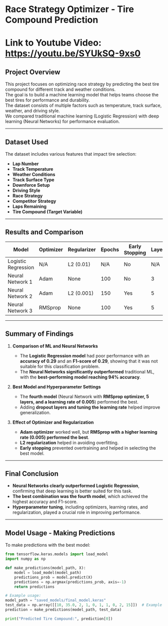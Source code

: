 # Race Strategy Optimizer - Tire Compound Prediction

# Link to Youtube Video: https://youtu.be/SYUkSQ-9xs0

## Project Overview  
This project focuses on optimizing race strategy by predicting the best tire compound for different track and weather conditions.  
The goal is to build a machine learning model that helps teams choose the best tires for performance and durability.  
The dataset consists of multiple factors such as temperature, track surface, weather, and driving style.  
We compared traditional machine learning (Logistic Regression) with deep learning (Neural Networks) for performance evaluation.  

---

## Dataset Used  
The dataset includes various features that impact tire selection:  
- **Lap Number**  
- **Track Temperature**  
- **Weather Conditions**  
- **Track Surface Type**  
- **Downforce Setup**  
- **Driving Style**  
- **Race Strategy**  
- **Competitor Strategy**  
- **Laps Remaining**  
- **Tire Compound (Target Variable)**  

---

## Results and Comparison  

| Model       | Optimizer | Regularizer | Epochs | Early Stopping | Layers | Learning Rate | Accuracy | F1-score | Precision | Recall | Dropout |
|------------|------------|-------------|--------|---------------|--------|---------------|----------|----------|-----------|--------|----------|
| Logistic Regression | N/A | L2 (0.01) | N/A | No | N/A | N/A | 0.2900 | 0.2948 | 0.2874 | 0.3464 | None |
| Neural Network 1 | Adam | None | 100 | No | 3 | 0.001 | 0.9100 | 0.9074 | 0.9154 | 0.9100 | None |
| Neural Network 2 | Adam | L2 (0.001) | 150 | Yes | 5 | 0.01 | 0.9300 | 0.9215 | 0.9320 | 0.9300 | None |
| Neural Network 3 | RMSprop | None | 100 | Yes | 5 | 0.005 | 0.9400 | 0.9348 | 0.9405 | 0.9400 | 0.2 |

---

## **Summary of Findings**  
1. **Comparison of ML and Neural Networks**  
   - The **Logistic Regression model** had poor performance with an **accuracy of 0.29** and an **F1-score of 0.29**, showing that it was not suitable for this classification problem.  
   - The **Neural Networks significantly outperformed** traditional ML, with the **best-performing model reaching 94% accuracy**.  

2. **Best Model and Hyperparameter Settings**  
   - The **fourth model** (Neural Network with **RMSprop optimizer, 5 layers, and a learning rate of 0.005**) performed the best.  
   - Adding **dropout layers and tuning the learning rate** helped improve generalization.  

3. **Effect of Optimizer and Regularization**  
   - **Adam optimizer** worked well, but **RMSprop with a higher learning rate (0.005) performed the best**.  
   - **L2 regularization** helped in avoiding overfitting.  
   - **Early stopping** prevented overtraining and helped in selecting the best model.  

---

## **Final Conclusion**  
- **Neural Networks clearly outperformed Logistic Regression**, confirming that deep learning is better suited for this task.  
- **The best combination was the fourth model**, which achieved the highest accuracy and F1-score.  
- **Hyperparameter tuning**, including optimizers, learning rates, and regularization, played a crucial role in improving performance.  

---

## **Model Usage - Making Predictions**  

To make predictions with the best model:

```python
from tensorflow.keras.models import load_model
import numpy as np

def make_predictions(model_path, X):
    model = load_model(model_path)
    predictions_prob = model.predict(X)
    predictions = np.argmax(predictions_prob, axis=-1)
    return predictions

# Example usage:
model_path = "saved_models/final_model.keras"
test_data = np.array([[10, 35.0, 2, 1, 0, 1, 1, 0, 2, 15]])  # Example input
prediction = make_predictions(model_path, test_data)

print("Predicted Tire Compound:", prediction[0])
